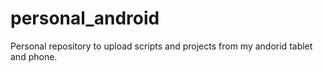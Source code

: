 # personal_android
Personal repository to upload scripts and projects from my andorid tablet and phone. 

